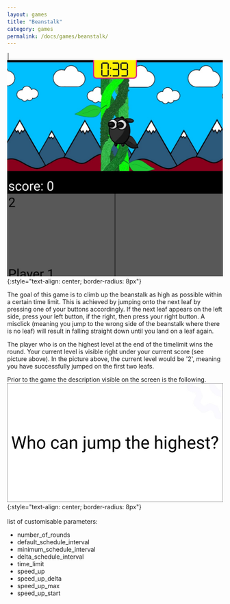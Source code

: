 ```yaml
---
layout: games
title: "Beanstalk"
category: games
permalink: /docs/games/beanstalk/
---
```


|![](/assets/img/game.jpg){:style="text-align: center; border-radius: 8px"}

The goal of this game is to climb up the beanstalk as high as possible within a certain time limit. This is achieved by jumping onto the next leaf by pressing one of your buttons accordingly. If the next leaf appears on the left side, press your left button, if the right, then press your right button. A misclick (meaning you jump to the wrong side of the beanstalk where there is no leaf) will result in falling straight down until you land on a leaf again.

The player who is on the highest level at the end of the timelimit wins the round. Your current level is visible right under your current score (see picture above). In the picture above, the current level would be '2', meaning you have successfully jumped on the first two leafs.

Prior to the game the description visible on the screen is the following.
![](/assets/img/d_beanstalk.jpg){:style="text-align: center; border-radius: 8px"}
<br>
<br>
list of customisable parameters:
- number_of_rounds
- default_schedule_interval
- minimum_schedule_interval
- delta_schedule_interval
- time_limit
- speed_up
- speed_up_delta
- speed_up_max
- speed_up_start
